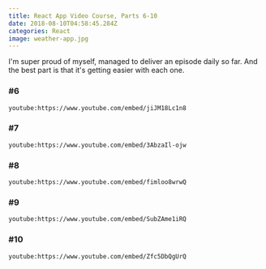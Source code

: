 ```yaml
---
title: React App Video Course, Parts 6-10
date: 2018-08-10T04:58:45.284Z
categories: React 
image: weather-app.jpg
---
```


I'm super proud of myself, managed to deliver an episode daily so far. And the best part is that it's getting easier with each one.

### #6

`youtube:https://www.youtube.com/embed/jiJM18Lc1n8`

### #7

`youtube:https://www.youtube.com/embed/3AbzaIl-ojw`

### #8

`youtube:https://www.youtube.com/embed/fimloo8wrwQ`

### #9

`youtube:https://www.youtube.com/embed/SubZAme1iRQ`

### #10

`youtube:https://www.youtube.com/embed/Zfc5DbQgUrQ`
